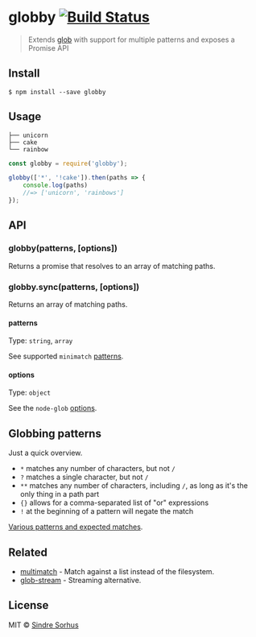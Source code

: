 # globby [![Build Status](https://travis-ci.org/sindresorhus/globby.svg?branch=master)](https://travis-ci.org/sindresorhus/globby)

> Extends [glob](https://github.com/isaacs/node-glob) with support for multiple patterns and exposes a Promise API


## Install

```
$ npm install --save globby
```


## Usage

```
├── unicorn
├── cake
└── rainbow
```

```js
const globby = require('globby');

globby(['*', '!cake']).then(paths => {
	console.log(paths)
	//=> ['unicorn', 'rainbows']
});
```


## API

### globby(patterns, [options])

Returns a promise that resolves to an array of matching paths.

### globby.sync(patterns, [options])

Returns an array of matching paths.

#### patterns

Type: `string`, `array`

See supported `minimatch` [patterns](https://github.com/isaacs/minimatch#usage).

#### options

Type: `object`

See the `node-glob` [options](https://github.com/isaacs/node-glob#options).


## Globbing patterns

Just a quick overview.

- `*` matches any number of characters, but not `/`
- `?` matches a single character, but not `/`
- `**` matches any number of characters, including `/`, as long as it's the only thing in a path part
- `{}` allows for a comma-separated list of "or" expressions
- `!` at the beginning of a pattern will negate the match

[Various patterns and expected matches](https://github.com/sindresorhus/multimatch/blob/master/test.js).


## Related

- [multimatch](https://github.com/sindresorhus/multimatch) - Match against a list instead of the filesystem.
- [glob-stream](https://github.com/wearefractal/glob-stream) - Streaming alternative.


## License

MIT © [Sindre Sorhus](http://sindresorhus.com)
